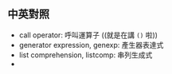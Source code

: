 

## 中英對照

- call operator: 呼叫運算子 ((就是在講 `()` 啦))
- generator expression, genexp: 產生器表達式
- list comprehension, listcomp: 串列生成式
- 